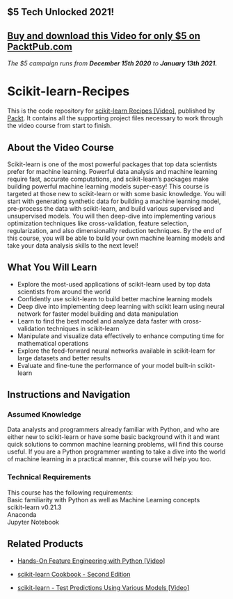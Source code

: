 ## $5 Tech Unlocked 2021!
[Buy and download this Video for only $5 on PacktPub.com](https://www.packtpub.com/product/scikit-learn-recipes-video/9781838985219)
-----
*The $5 campaign         runs from __December 15th 2020__ to __January 13th 2021.__*

# Scikit-learn-Recipes

This is the code repository for [scikit-learn Recipes [Video]](https://www.packtpub.com/data/scikit-learn-recipes-video), published by [Packt](https://www.packtpub.com/?utm_source=github). It contains all the supporting project files necessary to work through the video course from start to finish.

## About the Video Course
Scikit-learn is one of the most powerful packages that top data scientists prefer for machine learning. Powerful data analysis and machine learning require fast, accurate computations, and scikit-learn’s packages make building powerful machine learning models super-easy!
This course is targeted at those new to scikit-learn or with some basic knowledge. You will start with generating synthetic data for building a machine learning model, pre-process the data with scikit-learn, and build various supervised and unsupervised models. You will then deep-dive into implementing various optimization techniques like cross-validation, feature selection, regularization, and also dimensionality reduction techniques.
By the end of this course, you will be able to build your own machine learning models and take your data analysis skills to the next level!


<H2>What You Will Learn</H2>
<DIV class=book-info-will-learn-text>
<UL>
<LI>Explore the most-used applications of scikit-learn used by top data scientists from around the world
<LI>Confidently use scikit-learn to build better machine learning models
<LI>Deep dive into implementing deep learning with scikit learn using neural network for faster model building and data manipulation
<LI>Learn to find the best model and analyze data faster with cross-validation techniques in scikit-learn
<LI>Manipulate and visualize data effectively to enhance computing time for mathematical operations
<LI>Explore the feed-forward neural networks available in scikit-learn for large datasets and better results
<LI>Evaluate and fine-tune the performance of your model built-in scikit-learn
</LI></UL></DIV>

## Instructions and Navigation
### Assumed Knowledge
Data analysts and programmers already familiar with Python, and who are either new to scikit-learn or have some basic background with it and want quick solutions to common machine learning problems, will find this course useful. If you are a Python programmer wanting to take a dive into the world of machine learning in a practical manner, this course will help you too.	


### Technical Requirements
This course has the following requirements:<br/>
Basic familiarity with Python as well as Machine Learning concepts  <br/>
scikit-learn v0.21.3<br/>
Anaconda<br/> 
Jupyter Notebook<br/>






## Related Products
* [Hands-On Feature Engineering with Python [Video]](https://www.packtpub.com/big-data-and-business-intelligence/hands-feature-engineering-python-video)

* [scikit-learn Cookbook - Second Edition](https://www.packtpub.com/big-data-and-business-intelligence/scikit-learn-cookbook-second-edition)

* [scikit-learn - Test Predictions Using Various Models [Video]](https://www.packtpub.com/big-data-and-business-intelligence/scikit-learn-test-predictions-using-various-models-video)
